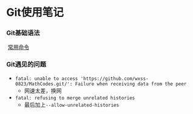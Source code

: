 # Git使用笔记

### Git基础语法

​	[常用命令](https://www.runoob.com/git/git-basic-operations.html)

### Git遇见的问题

- `fatal: unable to access 'https://github.com/wxss-0823/MathCodes.git/': Failure when receiving data from the peer`
  - 网速太差，换网
- `fatal: refusing to merge unrelated histories`
  - 最后加上`--allow-unrelated-histories`